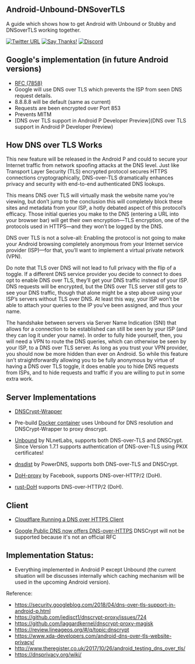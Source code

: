 ## Android-Unbound-DNSoverTLS
A guide which shows how to get Android with Unbound or Stubby and DNSoverTLS working together.

[![Twitter URL](https://img.shields.io/twitter/url/https/twitter.com/fold_left.svg?style=social&label=Follow%20%40CHEF-KOCH)](https://twitter.com/CKsTechNews)
[![Say Thanks!](https://img.shields.io/badge/Say%20Thanks-!-1EAEDB.svg)](https://saythanks.io/to/CHEF-KOCH)
[![Discord](https://discordapp.com/api/guilds/418256415874875402/widget.png)](https://discord.me/CHEF-KOCH)


Google's implementation (in future Android versions)
--------------

* [RFC (7858)](https://tools.ietf.org/html/rfc7858)
* Google will use DNS over TLS which prevents the ISP from seen DNS request details. 
* 8.8.8.8 will be default (same as current)
* Requests are been encrypted over Port 853
* Prevents MITM
* [DNS over TLS support in Android P Developer Preview](DNS over TLS support in Android P Developer Preview)


How DNS over TLS Works
--------------

This new feature will be released in the Android P and could to secure your Internet traffic from network spoofing attacks at the DNS level. Just like Transport Layer Security (TLS) encrypted protocol secures HTTPS connections cryptographically, DNS-over-TLS dramatically enhances privacy and security with end-to-end authenticated DNS lookups.

This means DNS over TLS will virtually mask the website name you’re viewing, but don’t jump to the conclusion this will completely block these sites and metadata from your ISP, a hotly debated aspect of this protocol’s efficacy. Those initial queries you make to the DNS (entering a URL into your browser bar) will get their own encryption—TLS encryption, one of the protocols used in HTTPS—and they won’t be logged by the DNS.

DNS over TLS is not a solve-all: Enabling the protocol is not going to make your Android browsing completely anonymous from your Internet service provider (ISP)—for that, you’ll want to implement a virtual private network (VPN).


Do note that TLS over DNS will not lead to full privacy with the flip of a toggle. If a different DNS service provider you decide to connect to does opt to enable DNS over TLS, they’ll get your DNS traffic instead of your ISP. DNS requests will be encrypted, but the DNS over TLS server still gets to see your DNS traffic, though that alone might be a step above using your ISP’s servers without TLS over DNS. At least this way, your ISP won’t be able to attach your queries to the IP you’ve been assigned, and thus your name.

The handshake between servers via Server Name Indication (SNI) that allows for a connection to be established can still be seen by your ISP (and they can log it under your name). In order to fully hide yourself, then, you will need a VPN to route the DNS queries, which can otherwise be seen by your ISP, to a DNS over TLS server. As long as you trust your VPN provider, you should now be more hidden than ever on Android. So while this feature isn’t straightforwardly allowing you to be fully anonymous by virtue of having a DNS over TLS toggle, it does enable you to hide DNS requests from ISPs, and to hide requests and traffic if you are willing to put in some extra work.


Server Implementations
--------------

* [DNSCrypt-Wrapper](https://github.com/cofyc/dnscrypt-wrapper)

* Pre-build [Docker container](https://github.com/jedisct1/dnscrypt-server-docker) uses Unbound for DNS resolution and DNSCrypt-Wrapper to proxy dnscrypt.

* [Unbound](https://unbound.net/) by NLnetLabs, supports both DNS-over-TLS and DNSCrypt. Since Version 1.7.1 supports authentication of DNS-over-TLS using PKIX certificates!

* [dnsdist](https://dnsdist.org/) by PowerDNS, supports both DNS-over-TLS and DNSCrypt.

* [DoH-proxy](https://facebookexperimental.github.io/doh-proxy/) by Facebook, supports DNS-over-HTTP/2 (DoH).

* [rust-DoH](https://github.com/jedisct1/rust-doh) supports DNS-over-HTTP/2 (DoH).


Client
--------------

* [Cloudflare Running a DNS over HTTPS Client](https://developers.cloudflare.com/1.1.1.1/dns-over-https/cloudflared-proxy/)

* [Google Public DNS now offers DNS-over-HTTPS](https://groups.google.com/forum/#!topic/public-dns-discuss/rmZTtPAV430) DNSCrypt will not be supported because it's not an official RFC 


Implementation Status:
--------------

* Everything implemented in Android P except Unbound (the current situation will be discusses internally which caching mechanism will be used in the upcoming Android version).


Reference:

* https://security.googleblog.com/2018/04/dns-over-tls-support-in-android-p.html
* https://github.com/jedisct1/dnscrypt-proxy/issues/724
* https://github.com/laggardkernel/dnscrypt-proxy-magisk
* https://review.lineageos.org/#/q/topic:dnscrypt
* https://www.xda-developers.com/android-dns-over-tls-website-privacy/
* http://www.theregister.co.uk/2017/10/26/android_testing_dns_over_tls/
* https://dnsprivacy.org/wiki/
